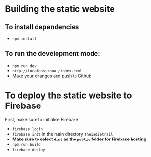# Building the static website

## To install dependencies

- `npm install`

## To run the development mode:

- `npm run dev`
- `http://localhost:8081/index.html`
- Make your changes and push to Github

# To deploy the static website to Firebase

First, make sure to initialise Firebase

- `firebase login`
- `firebase init` in the main directory `theindietrail`
- **Make sure to select `dist` as the `public` folder for Firebase hosting**
- `npm run build`
- `firebase deploy`
